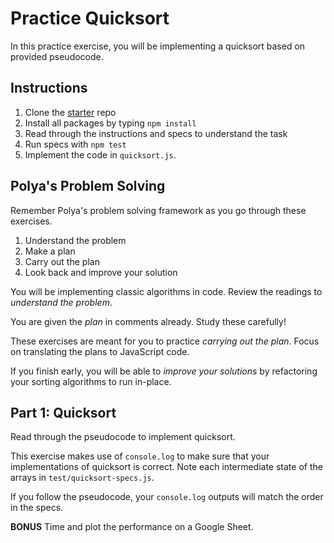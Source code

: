 # Practice Quicksort

In this practice exercise, you will be implementing a quicksort based on
provided pseudocode.

## Instructions

1. Clone the [starter] repo
2. Install all packages by typing `npm install`
3. Read through the instructions and specs to understand the task
4. Run specs with `npm test`
5. Implement the code in `quicksort.js`.

## Polya's Problem Solving

Remember Polya's problem solving framework as you go through these exercises.

1. Understand the problem
2. Make a plan
3. Carry out the plan
4. Look back and improve your solution

You will be implementing classic algorithms in code. Review the readings to
_understand the problem_.

You are given the _plan_ in comments already. Study these carefully!

These exercises are meant for you to practice _carrying out the plan_. Focus
on translating the plans to JavaScript code.

If you finish early, you will be able to _improve your solutions_ by
refactoring your sorting algorithms to run in-place.

## Part 1: Quicksort

Read through the pseudocode to implement quicksort.

This exercise makes use of `console.log` to make sure that your
implementations of quicksort is correct. Note each intermediate state of the
arrays in `test/quicksort-specs.js`.

If you follow the pseudocode, your `console.log` outputs will match the order
in the specs.

**BONUS** Time and plot the performance on a Google Sheet.


[starter]: https://github.com/appacademy-starters/practice-quicksort
